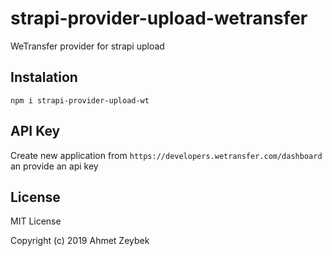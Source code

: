# strapi-provider-upload-wetransfer

WeTransfer provider for strapi upload

## Instalation

```
npm i strapi-provider-upload-wt
```

## API Key
Create new application from `https://developers.wetransfer.com/dashboard` an provide an api key

## License

MIT License

Copyright (c) 2019 Ahmet Zeybek
